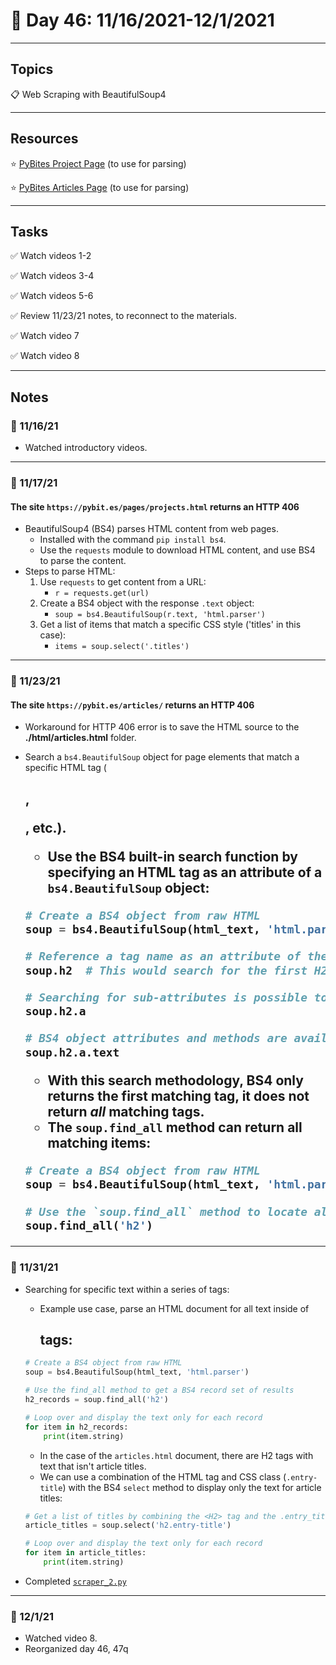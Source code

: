 # :calendar: Day 46: 11/16/2021-12/1/2021

---

## Topics

:clipboard: Web Scraping with BeautifulSoup4

---

## Resources

:star: [PyBites Project Page](https://pybit.es/pages/projects.html) (to use for parsing)

:star: [PyBites Articles Page](https://pybit.es/articles/) (to use for parsing)

---

## Tasks

:white_check_mark: Watch videos 1-2

:white_check_mark: Watch videos 3-4

:white_check_mark: Watch videos 5-6

:white_check_mark: Review 11/23/21 notes, to reconnect to the materials.

:white_check_mark: Watch video 7

:white_check_mark: Watch video 8

---

## Notes

### :notebook: 11/16/21

- Watched introductory videos.

---

### :notebook: 11/17/21

#### The site `https://pybit.es/pages/projects.html` returns an HTTP 406

- BeautifulSoup4 (BS4) parses HTML content from web pages.
    - Installed with the command `pip install bs4`.
    - Use the `requests` module to download HTML content, and use BS4 to parse the content.
- Steps to parse HTML:
    1. Use `requests` to get content from a URL:
        - `r = requests.get(url)`
    2. Create a BS4 object with the response `.text` object:
        - `soup = bs4.BeautifulSoup(r.text, 'html.parser')`
    3. Get a list of items that match a specific CSS style ('titles' in this case):
        - `items = soup.select('.titles')`

---

### :notebook: 11/23/21

#### The site `https://pybit.es/articles/` returns an HTTP 406

- Workaround for HTTP 406 error is to save the HTML source to the **./html/articles.html** folder.
- Search a `bs4.BeautifulSoup` object for page elements that match a specific HTML tag (<h2>, <p>, etc.).
    - Use the BS4 built-in search function by specifying an HTML tag as an attribute of a `bs4.BeautifulSoup` object:

    ```python
    # Create a BS4 object from raw HTML
    soup = bs4.BeautifulSoup(html_text, 'html.parser')

    # Reference a tag name as an attribute of the BS4 object to search for matches
    soup.h2  # This would search for the first H2 tag element

    # Searching for sub-attributes is possible too
    soup.h2.a

    # BS4 object attributes and methods are available for HTML tag attributes
    soup.h2.a.text
    ```

    - With this search methodology, BS4 only returns the first matching tag, it does not return _all_ matching tags.
    - The `soup.find_all` method can return all matching items:

     ```python
    # Create a BS4 object from raw HTML
    soup = bs4.BeautifulSoup(html_text, 'html.parser')

    # Use the `soup.find_all` method to locate all H2 elements
    soup.find_all('h2')
    ```

---

### :notebook: 11/31/21

- Searching for specific text within a series of tags:
    - Example use case, parse an HTML document for all text inside of <h2> tags:

    ```python
    # Create a BS4 object from raw HTML
    soup = bs4.BeautifulSoup(html_text, 'html.parser')

    # Use the find_all method to get a BS4 record set of results
    h2_records = soup.find_all('h2')

    # Loop over and display the text only for each record
    for item in h2_records:
        print(item.string)
    ```

    - In the case of the `articles.html` document, there are H2 tags with text that isn't article titles.
    - We can use a combination of the HTML tag and CSS class (`.entry-title`) with the BS4 `select` method to display only the text for article titles:

    ```python
    # Get a list of titles by combining the <H2> tag and the .entry_title CSS class
    article_titles = soup.select('h2.entry-title')

    # Loop over and display the text only for each record
    for item in article_titles:
        print(item.string)
    ```

- Completed [`scraper_2.py`](scraper_2.py)

---

### :notebook: 12/1/21

- Watched video 8.
- Reorganized day 46, 47q
